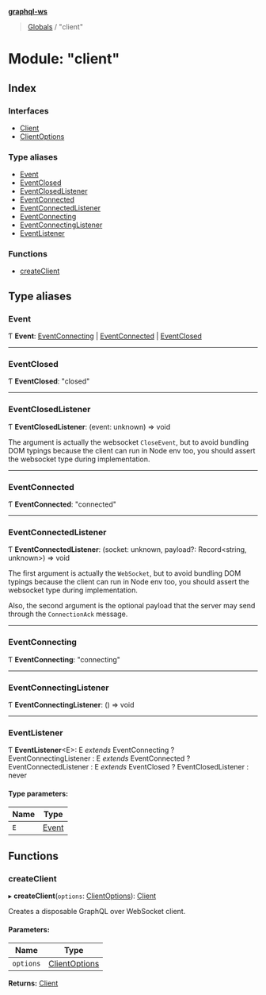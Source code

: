 **[graphql-ws](../README.md)**

> [Globals](../README.md) / "client"

# Module: "client"

## Index

### Interfaces

* [Client](../interfaces/_client_.client.md)
* [ClientOptions](../interfaces/_client_.clientoptions.md)

### Type aliases

* [Event](_client_.md#event)
* [EventClosed](_client_.md#eventclosed)
* [EventClosedListener](_client_.md#eventclosedlistener)
* [EventConnected](_client_.md#eventconnected)
* [EventConnectedListener](_client_.md#eventconnectedlistener)
* [EventConnecting](_client_.md#eventconnecting)
* [EventConnectingListener](_client_.md#eventconnectinglistener)
* [EventListener](_client_.md#eventlistener)

### Functions

* [createClient](_client_.md#createclient)

## Type aliases

### Event

Ƭ  **Event**: [EventConnecting](_client_.md#eventconnecting) \| [EventConnected](_client_.md#eventconnected) \| [EventClosed](_client_.md#eventclosed)

___

### EventClosed

Ƭ  **EventClosed**: \"closed\"

___

### EventClosedListener

Ƭ  **EventClosedListener**: (event: unknown) => void

The argument is actually the websocket `CloseEvent`, but to avoid
bundling DOM typings because the client can run in Node env too,
you should assert the websocket type during implementation.

___

### EventConnected

Ƭ  **EventConnected**: \"connected\"

___

### EventConnectedListener

Ƭ  **EventConnectedListener**: (socket: unknown, payload?: Record<string, unknown\>) => void

The first argument is actually the `WebSocket`, but to avoid
bundling DOM typings because the client can run in Node env too,
you should assert the websocket type during implementation.

Also, the second argument is the optional payload that the server may
send through the `ConnectionAck` message.

___

### EventConnecting

Ƭ  **EventConnecting**: \"connecting\"

___

### EventConnectingListener

Ƭ  **EventConnectingListener**: () => void

___

### EventListener

Ƭ  **EventListener**<E\>: E *extends* EventConnecting ? EventConnectingListener : E *extends* EventConnected ? EventConnectedListener : E *extends* EventClosed ? EventClosedListener : never

#### Type parameters:

Name | Type |
------ | ------ |
`E` | [Event](_client_.md#event) |

## Functions

### createClient

▸ **createClient**(`options`: [ClientOptions](../interfaces/_client_.clientoptions.md)): [Client](../interfaces/_client_.client.md)

Creates a disposable GraphQL over WebSocket client.

#### Parameters:

Name | Type |
------ | ------ |
`options` | [ClientOptions](../interfaces/_client_.clientoptions.md) |

**Returns:** [Client](../interfaces/_client_.client.md)
